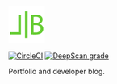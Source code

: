 [![laszloborbely.com](src/assets/images/logo.png)](https://laszloborbely.com)

[![CircleCI](https://dl.circleci.com/status-badge/img/circleci/TGBigTiT6XaXL1AJ6eQozq/UEncME5mJKU7jdpiop5v4z/tree/release.svg?style=shield&circle-token=d98e89e4b643d287549b0862d7fc7a40916a7637)](https://app.circleci.com/pipelines/circleci/TGBigTiT6XaXL1AJ6eQozq/UEncME5mJKU7jdpiop5v4z)
[![DeepScan grade](https://deepscan.io/api/teams/15727/projects/26029/branches/822484/badge/grade.svg)](https://deepscan.io/dashboard#view=project&tid=15727&pid=26029&bid=822484)

Portfolio and developer blog.